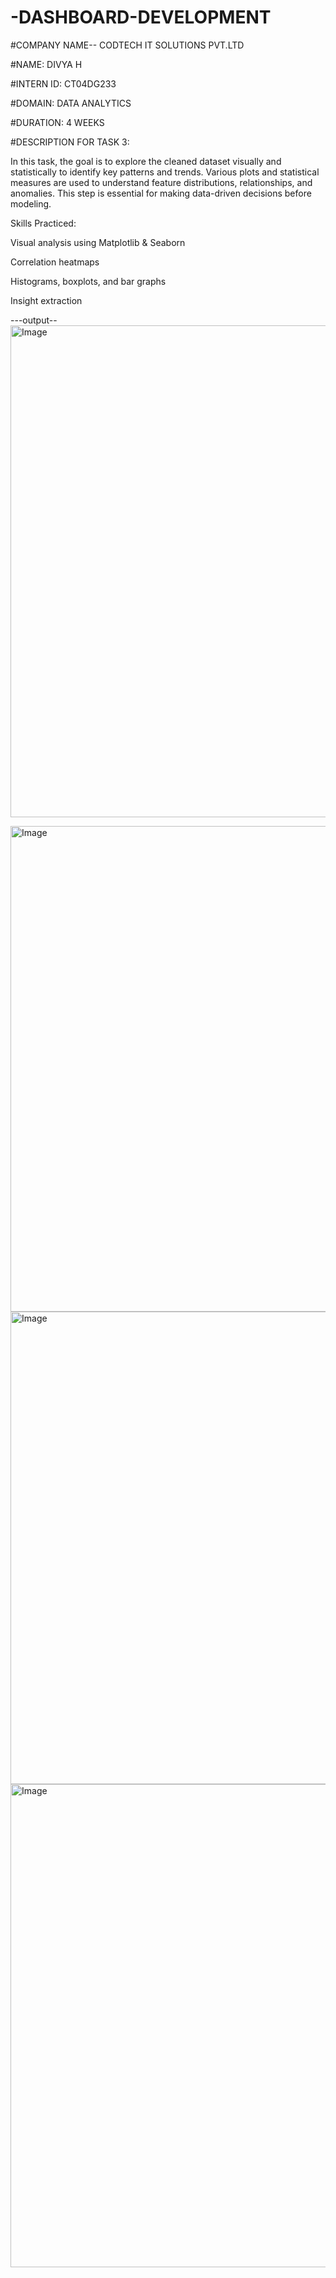 # -DASHBOARD-DEVELOPMENT

#COMPANY NAME-- CODTECH IT SOLUTIONS PVT.LTD

#NAME: DIVYA H

#INTERN ID: CT04DG233

#DOMAIN: DATA ANALYTICS

#DURATION: 4 WEEKS

#DESCRIPTION FOR TASK 3:

In this task, the goal is to explore the cleaned dataset visually and statistically to identify key patterns and trends. Various plots and statistical measures are used to understand feature distributions, relationships, and anomalies. This step is essential for making data-driven decisions before modeling.

Skills Practiced:

Visual analysis using Matplotlib & Seaborn

Correlation heatmaps

Histograms, boxplots, and bar graphs

Insight extraction

---output--
<img width="1096" height="787" alt="Image" src="https://github.com/user-attachments/assets/c6a0a30f-c44d-4401-90c2-607132793d0b" />

<img width="969" height="777" alt="Image" src="https://github.com/user-attachments/assets/bbca7388-75b0-4178-84d6-539ee85dc291" />

<img width="1004" height="756" alt="Image" src="https://github.com/user-attachments/assets/3cce665f-d3e5-4a72-b1d6-42bb1b422157" />

<img width="915" height="773" alt="Image" src="https://github.com/user-attachments/assets/51ee3354-0542-449c-a751-c0007315f2f0" />
